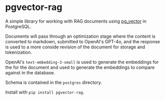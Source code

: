 pgvector-rag
============

A simple library for working with RAG documents using [pg_vector](https://github.com/pgvector/pgvector) in PostgreSQL.

Documents will pass through an optimization stage where the content is converted
to markdown, submitted to OpenAI's GPT-4o, and the response is used to a more
conside revision of the document for storage and tokenization.

OpenAI's `text-embedding-3-small` is used to generate the embeddings for the
for the document and used to generate the embeddings to compare against in
the database.

Schema is contained in the `postgres` directory.

Install with `pip install pgvector-rag`.
